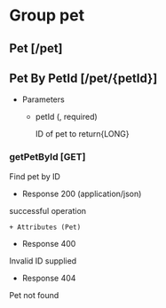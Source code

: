 # Group pet

## Pet [/pet]

## Pet By PetId [/pet/{petId}]

+ Parameters
    + petId (, required)

        ID of pet to return{LONG}


### getPetById [GET]

Find pet by ID

+ Response 200 (application/json)

successful operation

    + Attributes (Pet)

+ Response 400 

Invalid ID supplied

+ Response 404 

Pet not found

